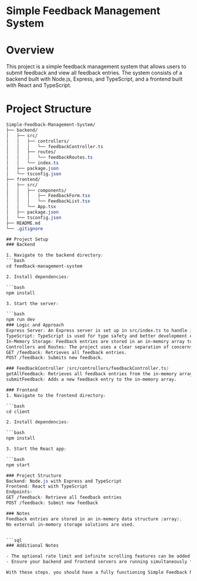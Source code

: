   
# Simple Feedback Management System

# Overview
This project is a simple feedback management system that allows users to submit feedback and view all feedback entries. The system consists of a backend built with Node.js, Express, and TypeScript, and a frontend built with React and TypeScript.

# Project Structure
   ```css
   Simple-Feedback-Management-System/
   ├── backend/
   │   ├── src/
   │   │   ├── controllers/
   │   │   │   └── feedbackController.ts
   │   │   ├── routes/
   │   │   │   └── feedbackRoutes.ts
   │   │   └── index.ts
   │   ├── package.json
   │   └── tsconfig.json
   ├── frontend/
   │   ├── src/
   │   │   ├── components/
   │   │   │   ├── FeedbackForm.tsx
   │   │   │   └── FeedbackList.tsx
   │   │   └── App.tsx
   │   ├── package.json
   │   └── tsconfig.json
   ├── README.md
   └── .gitignore

## Project Setup
### Backend

1. Navigate to the backend directory:
   ```bash
   cd feedback-management-system
   
2. Install dependencies:

   ```bash
   npm install

3. Start the server:

   ```bash
   npm run dev
### Logic and Approach
Express Server: An Express server is set up in src/index.ts to handle incoming requests.
TypeScript: TypeScript is used for type safety and better development experience.
In-Memory Storage: Feedback entries are stored in an in-memory array to keep the implementation simple.
Controllers and Routes: The project uses a clear separation of concerns with controllers handling the logic and routes defining the API endpoints:
GET /feedback: Retrieves all feedback entries.
POST /feedback: Submits new feedback.

### FeedbackController (src/controllers/feedbackController.ts)
getAllFeedback: Retrieves all feedback entries from the in-memory array.
submitFeedback: Adds a new feedback entry to the in-memory array.

### Frontend
1. Navigate to the frontend directory:

   ```bash
   cd client

2. Install dependencies:

   ```bash
   npm install

3. Start the React app:

   ```bash
   npm start

### Project Structure
Backend: Node.js with Express and TypeScript
Frontend: React with TypeScript
Endpoints:
GET /feedback: Retrieve all feedback entries
POST /feedback: Submit new feedback

### Notes
Feedback entries are stored in an in-memory data structure (array).
No external in-memory storage solutions are used.


   ```sql
   ### Additional Notes

   - The optional rate limit and infinite scrolling features can be added as enhancements.
   - Ensure your backend and frontend servers are running simultaneously for full functionality.

   With these steps, you should have a fully functioning Simple Feedback Management System.





